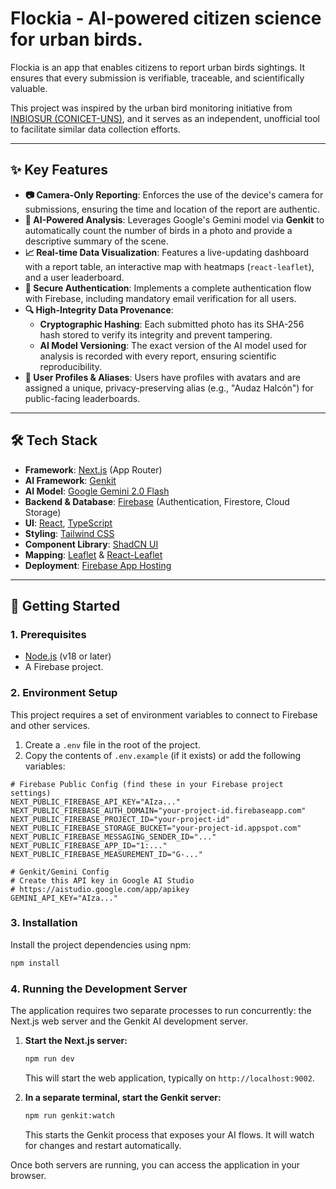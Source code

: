 # Flockia - AI-powered citizen science for urban birds.

Flockia is an app that enables citizens to report urban birds sightings. It ensures that every submission is verifiable, traceable, and scientifically valuable.

This project was inspired by the urban bird monitoring initiative from [INBIOSUR (CONICET-UNS)](https://inbiosur.conicet.gov.ar/proyectopalomas/), and it serves as an independent, unofficial tool to facilitate similar data collection efforts.


---

## ✨ Key Features

- **📷 Camera-Only Reporting**: Enforces the use of the device's camera for submissions, ensuring the time and location of the report are authentic.
- **🤖 AI-Powered Analysis**: Leverages Google's Gemini model via **Genkit** to automatically count the number of birds in a photo and provide a descriptive summary of the scene.
- **📈 Real-time Data Visualization**: Features a live-updating dashboard with a report table, an interactive map with heatmaps (`react-leaflet`), and a user leaderboard.
- **🔐 Secure Authentication**: Implements a complete authentication flow with Firebase, including mandatory email verification for all users.
- **🔍 High-Integrity Data Provenance**:
  - **Cryptographic Hashing**: Each submitted photo has its SHA-256 hash stored to verify its integrity and prevent tampering.
  - **AI Model Versioning**: The exact version of the AI model used for analysis is recorded with every report, ensuring scientific reproducibility.
- **👤 User Profiles & Aliases**: Users have profiles with avatars and are assigned a unique, privacy-preserving alias (e.g., "Audaz Halcón") for public-facing leaderboards.

---

## 🛠️ Tech Stack

- **Framework**: [Next.js](https://nextjs.org/) (App Router)
- **AI Framework**: [Genkit](https://firebase.google.com/docs/genkit)
- **AI Model**: [Google Gemini 2.0 Flash](https://deepmind.google/technologies/gemini/)
- **Backend & Database**: [Firebase](https://firebase.google.com/) (Authentication, Firestore, Cloud Storage)
- **UI**: [React](https://react.dev/), [TypeScript](https://www.typescriptlang.org/)
- **Styling**: [Tailwind CSS](https://tailwindcss.com/)
- **Component Library**: [ShadCN UI](https://ui.shadcn.com/)
- **Mapping**: [Leaflet](https://leafletjs.com/) & [React-Leaflet](https://react-leaflet.js.org/)
- **Deployment**: [Firebase App Hosting](https://firebase.google.com/docs/app-hosting)

---

## 🚀 Getting Started

### 1. Prerequisites

- [Node.js](https://nodejs.org/en) (v18 or later)
- A Firebase project.

### 2. Environment Setup

This project requires a set of environment variables to connect to Firebase and other services.

1.  Create a `.env` file in the root of the project.
2.  Copy the contents of `.env.example` (if it exists) or add the following variables:

```env
# Firebase Public Config (find these in your Firebase project settings)
NEXT_PUBLIC_FIREBASE_API_KEY="AIza..."
NEXT_PUBLIC_FIREBASE_AUTH_DOMAIN="your-project-id.firebaseapp.com"
NEXT_PUBLIC_FIREBASE_PROJECT_ID="your-project-id"
NEXT_PUBLIC_FIREBASE_STORAGE_BUCKET="your-project-id.appspot.com"
NEXT_PUBLIC_FIREBASE_MESSAGING_SENDER_ID="..."
NEXT_PUBLIC_FIREBASE_APP_ID="1:..."
NEXT_PUBLIC_FIREBASE_MEASUREMENT_ID="G-..."

# Genkit/Gemini Config
# Create this API key in Google AI Studio
# https://aistudio.google.com/app/apikey
GEMINI_API_KEY="AIza..."
```

### 3. Installation

Install the project dependencies using npm:

```bash
npm install
```

### 4. Running the Development Server

The application requires two separate processes to run concurrently: the Next.js web server and the Genkit AI development server.

1.  **Start the Next.js server:**
    ```bash
    npm run dev
    ```
    This will start the web application, typically on `http://localhost:9002`.

2.  **In a separate terminal, start the Genkit server:**
    ```bash
    npm run genkit:watch
    ```
    This starts the Genkit process that exposes your AI flows. It will watch for changes and restart automatically.

Once both servers are running, you can access the application in your browser.

